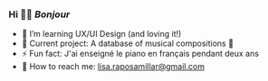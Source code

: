 ### Hi 👋🏼 <em>Bonjour</em>

- 🌱 I’m learning UX/UI Design (and loving it!)
- 🔭 Current project: A database of musical compositions 🎼
- ⚡ Fun fact: J'ai enseigné le piano en français pendant deux ans
- 📮 How to reach me: lisa.raposamillar@gmail.com

<!--
**raposamillar/raposamillar** is a ✨ _special_ ✨ repository because its `README.md` (this file) appears on your GitHub profile.

Here are some ideas to get you started:

- 🔭 I’m currently working on ...
- 🌱 I’m currently learning ...
- 👯 I’m looking to collaborate on ...
- 🤔 I’m looking for help with ...
- 💬 Ask me about ...
- 📫 How to reach me: ...
- 😄 Pronouns: ...
- ⚡ Fun fact: ...
-->
